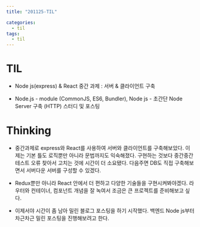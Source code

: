 ```yaml
---
title: "201125-TIL"

categories:
  - til
tags:
  - til
---
```

# TIL
 - Node js(express) & React 중간 과제 : 서버 & 클라이언트 구축

 - Node.js - module (CommonJS, ES6, Bundler), Node js - 초간단 Node Server 구축 (HTTP) 스터디 및 포스팅

 

# Thinking
 - 중간과제로 express와 React를 사용하여 서버와 클라이언트를 구축해보았다. 이제는 기본 틀도 로직뿐만 아니라 문법까지도 익숙해졌다. 구현하는 것보다 중간중간 테스트 오류 찾아서 고치는 것에 시간이 더 소요됐다. 다음주면 DB도 직접 구축해보면서 서버다운 서버를 구성할 수 있겠다.

 - Redux뿐만 아니라 React 안에서 더 편하고 다양한 기술들을 구현시켜봐야겠다. 라우터와 컨테이너, 컴포넌트 개념을 잘 녹여서 조금은 큰 프로젝트를 준비해보고 싶다.

 - 이제서야 시간이 좀 남아 밀린 블로그 포스팅을 하기 시작했다. 백엔드 Node js부터 차근차근 밀린 포스팅을 진행해보려고 한다.